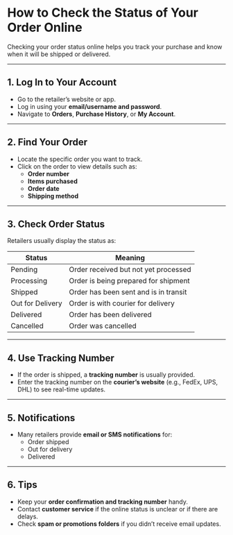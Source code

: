 # How to Check the Status of Your Order Online

Checking your order status online helps you track your purchase and know when it will be shipped or delivered.

---

## 1. Log In to Your Account

- Go to the retailer’s website or app.
- Log in using your **email/username and password**.
- Navigate to **Orders**, **Purchase History**, or **My Account**.

---

## 2. Find Your Order

- Locate the specific order you want to track.
- Click on the order to view details such as:
  - **Order number**
  - **Items purchased**
  - **Order date**
  - **Shipping method**

---

## 3. Check Order Status

Retailers usually display the status as:

| Status           | Meaning                               |
| ---------------- | ------------------------------------- |
| Pending          | Order received but not yet processed  |
| Processing       | Order is being prepared for shipment  |
| Shipped          | Order has been sent and is in transit |
| Out for Delivery | Order is with courier for delivery    |
| Delivered        | Order has been delivered              |
| Cancelled        | Order was cancelled                   |

---

## 4. Use Tracking Number

- If the order is shipped, a **tracking number** is usually provided.
- Enter the tracking number on the **courier’s website** (e.g., FedEx, UPS, DHL) to see real-time updates.

---

## 5. Notifications

- Many retailers provide **email or SMS notifications** for:
  - Order shipped
  - Out for delivery
  - Delivered

---

## 6. Tips

- Keep your **order confirmation and tracking number** handy.
- Contact **customer service** if the online status is unclear or if there are delays.
- Check **spam or promotions folders** if you didn’t receive email updates.
